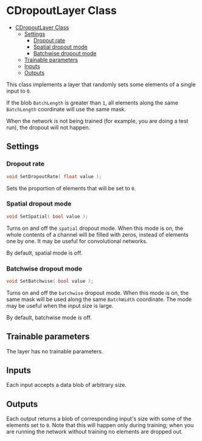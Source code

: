 # CDropoutLayer Class

<!-- TOC -->

- [CDropoutLayer Class](#cdropoutlayer-class)
    - [Settings](#settings)
        - [Dropout rate](#dropout-rate)
        - [Spatial dropout mode](#spatial-dropout-mode)
        - [Batchwise dropout mode](#batchwise-dropout-mode)
    - [Trainable parameters](#trainable-parameters)
    - [Inputs](#inputs)
    - [Outputs](#outputs)

<!-- /TOC -->

This class implements a layer that randomly sets some elements of a single input to `0`.

If the blob `BatchLength` is greater than `1`, all elements along the same `BatchLength` coordinate will use the same mask.

When the network is not being trained (for example, you are doing a test run), the dropout will not happen.

## Settings

### Dropout rate

```c++
void SetDropoutRate( float value );
```

Sets the proportion of elements that will be set to `0`.

### Spatial dropout mode

```c++
void SetSpatial( bool value );
```

Turns on and off the `spatial` dropout mode. When this mode is on, the whole contents of a channel will be filled with zeros, instead of elements one by one. It may be useful for convolutional networks.

By default, spatial mode is off.

### Batchwise dropout mode

```c++
void SetBatchwise( bool value );
```

Turns on and off the `batchwise` dropout mode. When this mode is on, the same mask will be used along the same `BatchWidth` coordinate. The mode may be useful when the input size is large.

By default, batchwise mode is off.

## Trainable parameters

The layer has no trainable parameters.

## Inputs

Each input accepts a data blob of arbitrary size.

## Outputs

Each output returns a blob of corresponding input's size with some of the elements set to `0`. Note that this will happen only during training; when you are running the network without training no elements are dropped out.

